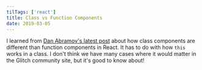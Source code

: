 ```yaml
---
tilTags: ['react']
title: Class vs Function Components
date: 2019-03-05
---
```


I learned from [Dan Abramov's latest post](https://overreacted.io/how-are-function-components-different-from-classes/) about how class components are different than function components in React. It has to do with how `this` works in a class. I don't think we have many cases where it would matter in the Glitch community site, but it's good to know about!